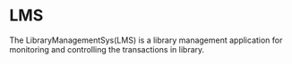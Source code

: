 # LMS
The LibraryManagementSys(LMS) is a library management application for monitoring and controlling the transactions in library.
 
